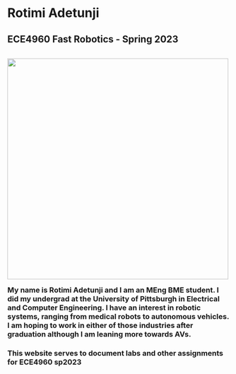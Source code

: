 # Rotimi Adetunji 
## ECE4960 Fast Robotics - Spring 2023

<div>
    <p style="float: left;"><img src="Headshot20222.jpg" width="500" ></p>
</div>

### My name is Rotimi Adetunji and I am an MEng BME student. I did my undergrad at the University of Pittsburgh in Electrical and Computer Engineering. I have an interest in robotic systems, ranging from medical robots to autonomous vehicles. I am hoping to work in either of those industries after graduation although I am leaning more towards AVs.
### This website serves to document labs and other assignments for ECE4960 sp2023

